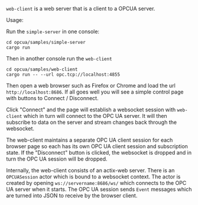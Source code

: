 `web-client` is a web server that is a client to a OPCUA server. 

Usage:

Run the `simple-server` in one console:

```
cd opcua/samples/simple-server
cargo run
```

Then in another console run the `web-client`

```
cd opcua/samples/web-client
cargo run -- --url opc.tcp://localhost:4855
```

Then open a web browser such as Firefox or Chrome and load the url `http://localhost:8686`. If all goes well you will see
a simple control page with buttons to Connect / Disconnect.

Click "Connect" and the page will establish a websocket session with `web-client` which in turn will
connect to the OPC UA server. It will then subscribe to data on the server and stream changes back through the
websocket.

The web-client maintains a separate OPC UA client session for each browser page so each has its own OPC UA client
session and subscription state. If the "Disconnect" button is clicked, the websocket is dropped and in turn the
OPC UA session will be dropped.

Internally, the web-client consists of an actix-web server. There is an `OPCUASession` actor which is bound to a 
websocket context. The actor is created by opening `ws://servername:8686/ws/` which connects to the OPC UA
server when it starts. The OPC UA session sends `Event` messages which are turned into JSON to receive by the browser
client.